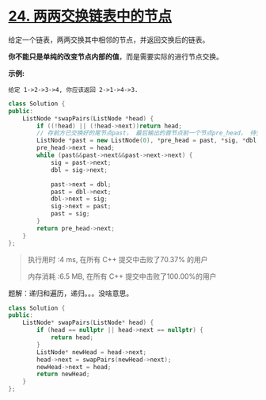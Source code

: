 # [24. 两两交换链表中的节点](https://leetcode-cn.com/problems/swap-nodes-in-pairs/)

给定一个链表，两两交换其中相邻的节点，并返回交换后的链表。

**你不能只是单纯的改变节点内部的值**，而是需要实际的进行节点交换。

 

**示例:**

```
给定 1->2->3->4, 你应该返回 2->1->4->3.
```

```c++
class Solution {
public:
    ListNode *swapPairs(ListNode *head) {
        if ((!head) || (!head->next))return head;
        // 存前方已交换好的尾节点past， 最后输出的首节点前一个节点pre_head， 待交换奇偶节点sig，dbl,;
        ListNode *past = new ListNode(0), *pre_head = past, *sig, *dbl;
        pre_head->next = head;
        while (past&&past->next&&past->next->next) {
            sig = past->next;
            dbl = sig->next;

            past->next = dbl;
            past = dbl->next;
            dbl->next = sig;
            sig->next = past;
            past = sig;
        }
        return pre_head->next;
    }
};
```

> 执行用时 :4 ms, 在所有 C++ 提交中击败了70.37% 的用户
>
> 内存消耗 :6.5 MB, 在所有 C++ 提交中击败了100.00%的用户

题解：递归和遍历，递归。。。没啥意思。

```c++
class Solution {
public:
    ListNode* swapPairs(ListNode* head) {
        if (head == nullptr || head->next == nullptr) {
            return head;
        }
        ListNode* newHead = head->next;
        head->next = swapPairs(newHead->next);
        newHead->next = head;
        return newHead;
    }
};
```




